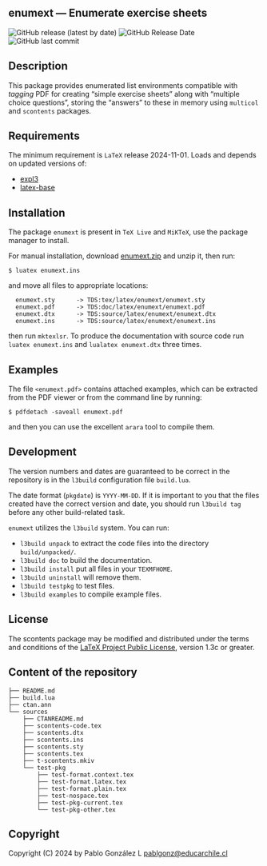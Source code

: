 ## enumext — Enumerate exercise sheets
![GitHub release (latest by date)](https://img.shields.io/github/v/release/pablgonz/enumext?label=version)
![GitHub Release Date](https://img.shields.io/github/release-date/pablgonz/enumext)
![GitHub last commit](https://img.shields.io/github/last-commit/pablgonz/enumext)

## Description

This package provides enumerated list environments compatible with
_tagging_ PDF for creating “simple exercise sheets” along with
“multiple choice questions”, storing the “answers” to these in memory
using `multicol` and `scontents` packages.


## Requirements

The minimum requirement is `LaTeX` release 2024-11-01. Loads and depends on updated versions of:

- [expl3](https://ctan.org/pkg/expl3)
- [latex-base](https://www.ctan.org/pkg/latex-base)

## Installation

The package `enumext` is present in `TeX Live` and `MiKTeX`, use the
package manager to install.

For manual installation, download [enumext.zip](http://mirrors.ctan.org/macros/latex/contrib/enumext.zip) and unzip it,
then run:

```
$ luatex enumext.ins
```

and move all files to appropriate locations:

```
  enumext.sty      -> TDS:tex/latex/enumext/enumext.sty
  enumext.pdf      -> TDS:doc/latex/enumext/enumext.pdf
  enumext.dtx      -> TDS:source/latex/enumext/enumext.dtx
  enumext.ins      -> TDS:source/latex/enumext/enumext.ins
```

then run `mktexlsr`. To produce the documentation with source code run `luatex enumext.ins` and
`lualatex enumext.dtx` three times.

## Examples

The file <code>&lt;enumext.pdf&gt;</code> contains attached examples, which can be extracted
from the PDF viewer or from the command line by running:

```
$ pdfdetach -saveall enumext.pdf
```

and then you can use the excellent `arara` tool to compile them.

## Development

The version numbers and dates are guaranteed to be correct in
the repository is in the `l3build` configuration file `build.lua`.

The date format (`pkgdate`) is `YYYY-MM-DD`. If it is important to you
that the files created have the correct version and date, you should run
`l3build tag` before any other build-related task.

`enumext` utilizes the `l3build` system. You can run:

- `l3build unpack` to extract the code files into the directory `build/unpacked/`.
- `l3build doc` to build the documentation.
- `l3build install` put all files  in your `TEXMFHOME`.
- `l3build uninstall` will remove them.
- `l3build testpkg` to test files.
- `l3build examples` to compile example files.

## License

The scontents package may be modified and distributed under the terms and
conditions of the [LaTeX Project Public License](https://www.latex-project.org/lppl/), version 1.3c or greater.

## Content of the repository

```
├── README.md
├── build.lua
├── ctan.ann
└── sources
    ├── CTANREADME.md
    ├── scontents-code.tex
    ├── scontents.dtx
    ├── scontents.ins
    ├── scontents.sty
    ├── scontents.tex
    ├── t-scontents.mkiv
    └── test-pkg
        ├── test-format.context.tex
        ├── test-format.latex.tex
        ├── test-format.plain.tex
        ├── test-nospace.tex
        ├── test-pkg-current.tex
        └── test-pkg-other.tex
```

## Copyright

Copyright (C) 2024 by Pablo González L <pablgonz@educarchile.cl>
